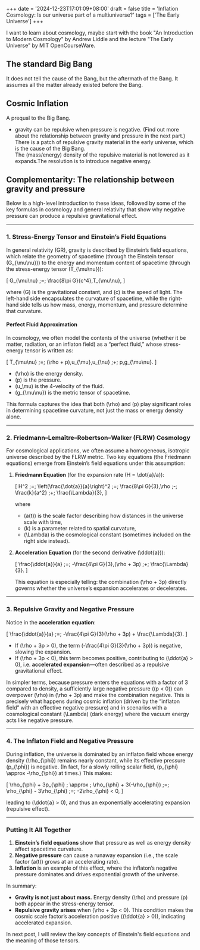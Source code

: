 +++
date = '2024-12-23T17:01:09+08:00'
draft = false
title = 'Inflation Cosmology: Is our universe part of a multiuniverse?'
tags = ['The Early Universe']
+++

I want to learn about cosmology, maybe start with the book "An Introduction to Modern Cosmology" by Andrew Liddle and the lecture "The Early Universe" by MIT OpenCourseWare.

## The standard Big Bang
It does not tell the cause of the Bang, but the aftermath of the Bang. It assumes all the matter already existed before the Bang.

## Cosmic Inflation
A prequal to the Big Bang.
- gravity can be repulsive when pressure is negative. (Find out more about the relationship between gravity and pressure in the next part.)  
There is a patch of repulsive gravity material in the early universe, which is the cause of the Big Bang.  
The (mass/energy) density of the repulsive material is not lowered as it expands.The resolution is to introduce negative energy.

## Complementarity: The relationship between gravity and pressure

Below is a high-level introduction to these ideas, followed by some of the key formulas in cosmology and general relativity that show why negative pressure can produce a repulsive gravitational effect.

---

### 1. Stress-Energy Tensor and Einstein’s Field Equations

In general relativity (GR), gravity is described by Einstein’s field equations, which relate the geometry of spacetime (through the Einstein tensor \(G_{\mu\nu}\)) to the energy and momentum content of spacetime (through the stress-energy tensor \(T_{\mu\nu}\)):

\[
G_{\mu\nu} \;=\; \frac{8\pi G}{c^4}\,T_{\mu\nu},
\]

where \(G\) is the gravitational constant, and \(c\) is the speed of light. The left-hand side encapsulates the curvature of spacetime, while the right-hand side tells us how mass, energy, momentum, and pressure determine that curvature.

#### Perfect Fluid Approximation

In cosmology, we often model the contents of the universe (whether it be matter, radiation, or an inflaton field) as a “perfect fluid,” whose stress-energy tensor is written as:

\[
T_{\mu\nu} \;=\; (\rho + p)\,u_{\mu}\,u_{\nu} \;+\; p\,g_{\mu\nu}.
\]

- \(\rho\) is the energy density.
- \(p\) is the pressure.
- \(u_\mu\) is the 4-velocity of the fluid.
- \(g_{\mu\nu}\) is the metric tensor of spacetime.

This formula captures the idea that both \(\rho\) and \(p\) play significant roles in determining spacetime curvature, not just the mass or energy density alone.

---

### 2. Friedmann–Lemaître–Robertson–Walker (FLRW) Cosmology

For cosmological applications, we often assume a homogeneous, isotropic universe described by the FLRW metric. Two key equations (the Friedmann equations) emerge from Einstein’s field equations under this assumption:

1. **Friedmann Equation** (for the expansion rate \(H = \dot{a}/a\)):

   \[
   H^2 \;=\; \left(\frac{\dot{a}}{a}\right)^2 \;=\; \frac{8\pi G}{3}\,\rho \;-\; \frac{k}{a^2} \;+\; \frac{\Lambda}{3},
   \]

   where
   - \(a(t)\) is the scale factor describing how distances in the universe scale with time,
   - \(k\) is a parameter related to spatial curvature,
   - \(\Lambda\) is the cosmological constant (sometimes included on the right side instead).

2. **Acceleration Equation** (for the second derivative \(\ddot{a}\)):

   \[
   \frac{\ddot{a}}{a} \;=\; -\frac{4\pi G}{3}\,(\rho + 3p) \;+\; \frac{\Lambda}{3}.
   \]

   This equation is especially telling: the combination \(\rho + 3p\) directly governs whether the universe’s expansion accelerates or decelerates. 

---

### 3. Repulsive Gravity and Negative Pressure

Notice in the **acceleration equation**:

\[
\frac{\ddot{a}}{a} \;=\; -\frac{4\pi G}{3}(\rho + 3p) + \frac{\Lambda}{3}.
\]

- If \(\rho + 3p > 0\), the term \(-\frac{4\pi G}{3}(\rho + 3p)\) is negative, slowing the expansion.
- If \(\rho + 3p < 0\), this term becomes positive, contributing to \(\ddot{a} > 0\), i.e. **accelerated expansion**—often described as a repulsive gravitational effect.

In simpler terms, because pressure enters the equations with a factor of 3 compared to density, a sufficiently large negative pressure (\(p < 0\)) can overpower \(\rho\) in \(\rho + 3p\) and make the combination negative. This is precisely what happens during cosmic inflation (driven by the “inflaton field” with an effective negative pressure) and in scenarios with a cosmological constant \(\Lambda\) (dark energy) where the vacuum energy acts like negative pressure.

---

### 4. The Inflaton Field and Negative Pressure

During inflation, the universe is dominated by an inflaton field whose energy density \(\rho_{\phi}\) remains nearly constant, while its effective pressure \(p_{\phi}\) is negative. (In fact, for a slowly rolling scalar field, \(p_{\phi} \approx -\rho_{\phi}\) at times.) This makes:

\[
\rho_{\phi} + 3p_{\phi} \; \approx \; \rho_{\phi} + 3(-\rho_{\phi}) \;=\; \rho_{\phi} - 3\rho_{\phi} \;=\; -2\rho_{\phi} < 0,
\]

leading to \(\ddot{a} > 0\), and thus an exponentially accelerating expansion (repulsive effect).

---

### Putting It All Together

1. **Einstein’s field equations** show that pressure as well as energy density affect spacetime curvature.
2. **Negative pressure** can cause a runaway expansion (i.e., the scale factor \(a(t)\) grows at an accelerating rate).
3. **Inflation** is an example of this effect, where the inflaton’s negative pressure dominates and drives exponential growth of the universe.

In summary:

- **Gravity is not just about mass.** Energy density \(\rho\) and pressure \(p\) both appear in the stress-energy tensor.
- **Repulsive gravity arises** when \(\rho + 3p < 0\). This condition makes the cosmic scale factor’s acceleration positive (\(\ddot{a} > 0\)), indicating accelerated expansion.


In next post, I will review the key concepts of Einstein's field equations and the meaning of those tensors.

